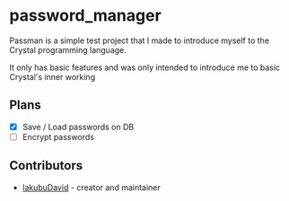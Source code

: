 # password_manager

Passman is a simple test project that I made to introduce myself to the Crystal programming language.

It only has basic features and was only intended to introduce me to basic Crystal's inner working

## Plans

- [x] Save / Load passwords on DB
- [ ] Encrypt passwords

## Contributors

- [lakubuDavid](https://github.com/lakubudavid) - creator and maintainer
